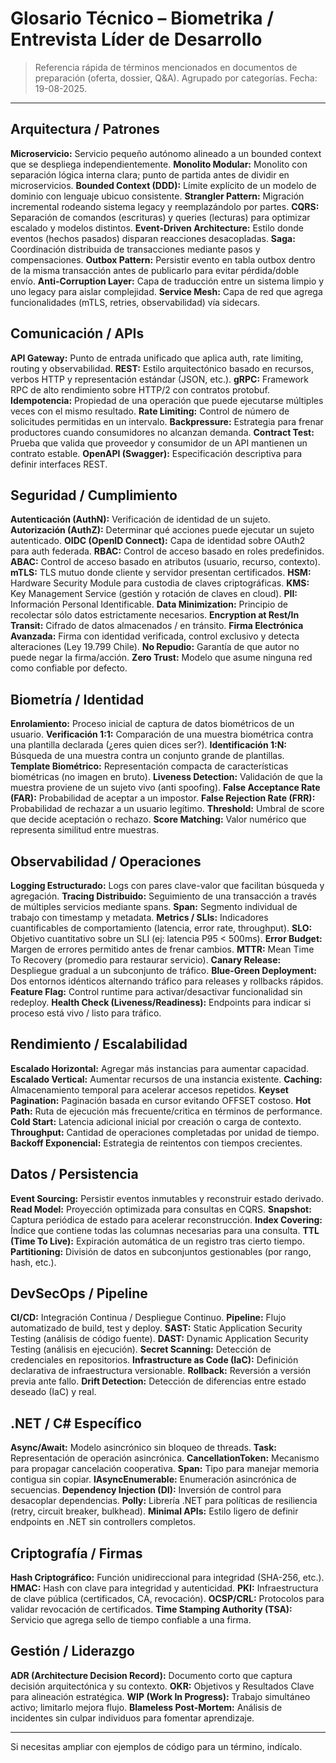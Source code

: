 # Glosario Técnico – Biometrika / Entrevista Líder de Desarrollo

> Referencia rápida de términos mencionados en documentos de preparación (oferta, dossier, Q&A). Agrupado por categorías. Fecha: 19-08-2025.

---

## Arquitectura / Patrones

**Microservicio:** Servicio pequeño autónomo alineado a un bounded context que se despliega independientemente.
**Monolito Modular:** Monolito con separación lógica interna clara; punto de partida antes de dividir en microservicios.
**Bounded Context (DDD):** Límite explícito de un modelo de dominio con lenguaje ubicuo consistente.
**Strangler Pattern:** Migración incremental rodeando sistema legacy y reemplazándolo por partes.
**CQRS:** Separación de comandos (escrituras) y queries (lecturas) para optimizar escalado y modelos distintos.
**Event-Driven Architecture:** Estilo donde eventos (hechos pasados) disparan reacciones desacopladas.
**Saga:** Coordinación distribuida de transacciones mediante pasos y compensaciones.
**Outbox Pattern:** Persistir evento en tabla outbox dentro de la misma transacción antes de publicarlo para evitar pérdida/doble envío.
**Anti-Corruption Layer:** Capa de traducción entre un sistema limpio y uno legacy para aislar complejidad.
**Service Mesh:** Capa de red que agrega funcionalidades (mTLS, retries, observabilidad) vía sidecars.

## Comunicación / APIs

**API Gateway:** Punto de entrada unificado que aplica auth, rate limiting, routing y observabilidad.
**REST:** Estilo arquitectónico basado en recursos, verbos HTTP y representación estándar (JSON, etc.).
**gRPC:** Framework RPC de alto rendimiento sobre HTTP/2 con contratos protobuf.
**Idempotencia:** Propiedad de una operación que puede ejecutarse múltiples veces con el mismo resultado.
**Rate Limiting:** Control de número de solicitudes permitidas en un intervalo.
**Backpressure:** Estrategia para frenar productores cuando consumidores no alcanzan demanda.
**Contract Test:** Prueba que valida que proveedor y consumidor de un API mantienen un contrato estable.
**OpenAPI (Swagger):** Especificación descriptiva para definir interfaces REST.

## Seguridad / Cumplimiento

**Autenticación (AuthN):** Verificación de identidad de un sujeto.
**Autorización (AuthZ):** Determinar qué acciones puede ejecutar un sujeto autenticado.
**OIDC (OpenID Connect):** Capa de identidad sobre OAuth2 para auth federada.
**RBAC:** Control de acceso basado en roles predefinidos.
**ABAC:** Control de acceso basado en atributos (usuario, recurso, contexto).
**mTLS:** TLS mutuo donde cliente y servidor presentan certificados.
**HSM:** Hardware Security Module para custodia de claves criptográficas.
**KMS:** Key Management Service (gestión y rotación de claves en cloud).
**PII:** Información Personal Identificable.
**Data Minimization:** Principio de recolectar sólo datos estrictamente necesarios.
**Encryption at Rest/In Transit:** Cifrado de datos almacenados / en tránsito.
**Firma Electrónica Avanzada:** Firma con identidad verificada, control exclusivo y detecta alteraciones (Ley 19.799 Chile).
**No Repudio:** Garantía de que autor no puede negar la firma/acción.
**Zero Trust:** Modelo que asume ninguna red como confiable por defecto.

## Biometría / Identidad

**Enrolamiento:** Proceso inicial de captura de datos biométricos de un usuario.
**Verificación 1:1:** Comparación de una muestra biométrica contra una plantilla declarada (¿eres quien dices ser?).
**Identificación 1:N:** Búsqueda de una muestra contra un conjunto grande de plantillas.
**Template Biométrico:** Representación compacta de características biométricas (no imagen en bruto).
**Liveness Detection:** Validación de que la muestra proviene de un sujeto vivo (anti spoofing).
**False Acceptance Rate (FAR):** Probabilidad de aceptar a un impostor.
**False Rejection Rate (FRR):** Probabilidad de rechazar a un usuario legítimo.
**Threshold:** Umbral de score que decide aceptación o rechazo.
**Score Matching:** Valor numérico que representa similitud entre muestras.

## Observabilidad / Operaciones

**Logging Estructurado:** Logs con pares clave-valor que facilitan búsqueda y agregación.
**Tracing Distribuido:** Seguimiento de una transacción a través de múltiples servicios mediante spans.
**Span:** Segmento individual de trabajo con timestamp y metadata.
**Metrics / SLIs:** Indicadores cuantificables de comportamiento (latencia, error rate, throughput).
**SLO:** Objetivo cuantitativo sobre un SLI (ej: latencia P95 < 500ms).
**Error Budget:** Margen de errores permitido antes de frenar cambios.
**MTTR:** Mean Time To Recovery (promedio para restaurar servicio).
**Canary Release:** Despliegue gradual a un subconjunto de tráfico.
**Blue-Green Deployment:** Dos entornos idénticos alternando tráfico para releases y rollbacks rápidos.
**Feature Flag:** Control runtime para activar/desactivar funcionalidad sin redeploy.
**Health Check (Liveness/Readiness):** Endpoints para indicar si proceso está vivo / listo para tráfico.

## Rendimiento / Escalabilidad

**Escalado Horizontal:** Agregar más instancias para aumentar capacidad.
**Escalado Vertical:** Aumentar recursos de una instancia existente.
**Caching:** Almacenamiento temporal para acelerar accesos repetidos.
**Keyset Pagination:** Paginación basada en cursor evitando OFFSET costoso.
**Hot Path:** Ruta de ejecución más frecuente/critica en términos de performance.
**Cold Start:** Latencia adicional inicial por creación o carga de contexto.
**Throughput:** Cantidad de operaciones completadas por unidad de tiempo.
**Backoff Exponencial:** Estrategia de reintentos con tiempos crecientes.

## Datos / Persistencia

**Event Sourcing:** Persistir eventos inmutables y reconstruir estado derivado.
**Read Model:** Proyección optimizada para consultas en CQRS.
**Snapshot:** Captura periódica de estado para acelerar reconstrucción.
**Index Covering:** Índice que contiene todas las columnas necesarias para una consulta.
**TTL (Time To Live):** Expiración automática de un registro tras cierto tiempo.
**Partitioning:** División de datos en subconjuntos gestionables (por rango, hash, etc.).

## DevSecOps / Pipeline

**CI/CD:** Integración Continua / Despliegue Continuo.
**Pipeline:** Flujo automatizado de build, test y deploy.
**SAST:** Static Application Security Testing (análisis de código fuente).
**DAST:** Dynamic Application Security Testing (análisis en ejecución).
**Secret Scanning:** Detección de credenciales en repositorios.
**Infrastructure as Code (IaC):** Definición declarativa de infraestructura versionable.
**Rollback:** Reversión a versión previa ante fallo.
**Drift Detection:** Detección de diferencias entre estado deseado (IaC) y real.

## .NET / C# Específico

**Async/Await:** Modelo asincrónico sin bloqueo de threads.
**Task:** Representación de operación asincrónica.
**CancellationToken:** Mecanismo para propagar cancelación cooperativa.
**Span<T>:** Tipo para manejar memoria contigua sin copiar.
**IAsyncEnumerable:** Enumeración asincrónica de secuencias.
**Dependency Injection (DI):** Inversión de control para desacoplar dependencias.
**Polly:** Librería .NET para políticas de resiliencia (retry, circuit breaker, bulkhead).
**Minimal APIs:** Estilo ligero de definir endpoints en .NET sin controllers completos.

## Criptografía / Firmas

**Hash Criptográfico:** Función unidireccional para integridad (SHA-256, etc.).
**HMAC:** Hash con clave para integridad y autenticidad.
**PKI:** Infraestructura de clave pública (certificados, CA, revocación).
**OCSP/CRL:** Protocolos para validar revocación de certificados.
**Time Stamping Authority (TSA):** Servicio que agrega sello de tiempo confiable a una firma.

## Gestión / Liderazgo

**ADR (Architecture Decision Record):** Documento corto que captura decisión arquitectónica y su contexto.
**OKR:** Objetivos y Resultados Clave para alineación estratégica.
**WIP (Work In Progress):** Trabajo simultáneo activo; limitarlo mejora flujo.
**Blameless Post-Mortem:** Análisis de incidentes sin culpar individuos para fomentar aprendizaje.

---

Si necesitas ampliar con ejemplos de código para un término, indícalo.
